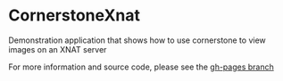 CornerstoneXnat
================

Demonstration application that shows how to use cornerstone to view images on an XNAT server

For more information and source code, please see the [gh-pages branch](https://github.com/tomdoel/CornerstoneXnat/tree/gh-pages)




 
